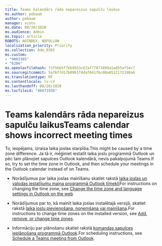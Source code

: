 ```yaml
---
title: Teams kalendārs rāda nepareizus sapulču laikus
ms.author: pebaum
author: pebaum
manager: scotv
ms.date: 08/20/2020
ms.audience: Admin
ms.topic: article
ROBOTS: NOINDEX, NOFOLLOW
localization_priority: Priority
ms.collection: Adm_O365
ms.custom:
- "9003305"
- "6206"
ms.openlocfilehash: 73f56b5f7ebd933c67af77873899a1ad55af54c7
ms.sourcegitcommit: 5a76ffd17b09b1f4daf041fbc08a6512172198a6
ms.translationtype: MT
ms.contentlocale: lv-LV
ms.lasthandoff: 08/20/2020
ms.locfileid: "46871936"
---
```

# <a name="teams-calendar-shows-incorrect-meeting-times"></a><span data-ttu-id="8f5a3-102">Teams kalendārs rāda nepareizus sapulču laikus</span><span class="sxs-lookup"><span data-stu-id="8f5a3-102">Teams calendar shows incorrect meeting times</span></span>

<span data-ttu-id="8f5a3-103">To, iespējams, izraisa laika joslas starpība.</span><span class="sxs-lookup"><span data-stu-id="8f5a3-103">This might be caused by a time zone difference.</span></span> <span data-ttu-id="8f5a3-104">Ja tā ir, mēģiniet iestatīt laika joslu programmā Outlook un pēc tam plānojiet sapulces Outlook kalendārā, nevis pakalpojumā Teams.</span><span class="sxs-lookup"><span data-stu-id="8f5a3-104">If so, try to set the time zone in Outlook, and then schedule your meetings in the Outlook calendar instead of on Teams.</span></span>

- <span data-ttu-id="8f5a3-105">Norādījumus par laika joslas mainīšanu skatiet rakstā [laika joslas un valodas iestatījumu maiņa programmā Outlook tīmeklī](https://support.microsoft.com/office/change-the-time-zone-and-language-settings-in-outlook-on-the-web-65239869-12e7-4a9d-bca1-76b0ad7ce273)</span><span class="sxs-lookup"><span data-stu-id="8f5a3-105">For instructions on changing the time zone, see [Change the time zone and language settings in Outlook on the web](https://support.microsoft.com/office/change-the-time-zone-and-language-settings-in-outlook-on-the-web-65239869-12e7-4a9d-bca1-76b0ad7ce273)</span></span> 

- <span data-ttu-id="8f5a3-106">Norādījumus par to, kā mainīt laika joslas instalētajā versijā, skatiet rakstā [laika joslu pievienošana, noņemšana vai mainīšana](https://support.microsoft.com/office/add-remove-or-change-time-zones-5ab3e10e-5a6c-46af-ab48-156fedf70c04).</span><span class="sxs-lookup"><span data-stu-id="8f5a3-106">For instructions to change time zones on the installed version, see [Add, remove, or change time zones](https://support.microsoft.com/office/add-remove-or-change-time-zones-5ab3e10e-5a6c-46af-ab48-156fedf70c04).</span></span>
- <span data-ttu-id="8f5a3-107">Informāciju par plānošanu skatiet rakstā [komandas sapulces ieplānošana programmā Outlook](https://support.microsoft.com/office/schedule-a-teams-meeting-from-outlook-883cc15c-580f-441a-92ea-0992c00a9b0f).</span><span class="sxs-lookup"><span data-stu-id="8f5a3-107">For scheduling instructions, see [Schedule a Teams meeting from Outlook](https://support.microsoft.com/office/schedule-a-teams-meeting-from-outlook-883cc15c-580f-441a-92ea-0992c00a9b0f).</span></span>